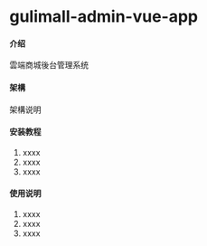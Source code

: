 # gulimall-admin-vue-app

#### 介绍
雲端商城後台管理系统

#### 架構
架構说明


#### 安装教程

1.  xxxx
2.  xxxx
3.  xxxx

#### 使用说明

1.  xxxx
2.  xxxx
3.  xxxx
